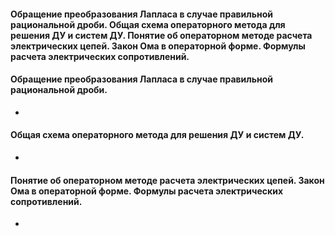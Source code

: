 #### Обращение преобразования Лапласа в случае правильной рациональной дроби. Общая схема операторного метода для решения ДУ и систем ДУ. Понятие об операторном методе расчета электрических цепей. Закон Ома в операторной форме. Формулы расчета электрических сопротивлений.

#### Обращение преобразования Лапласа в случае правильной рациональной дроби. 
- 
#### Общая схема операторного метода для решения ДУ и систем ДУ.
- 
#### Понятие об операторном методе расчета электрических цепей. Закон Ома в операторной форме. Формулы расчета электрических сопротивлений.
- 